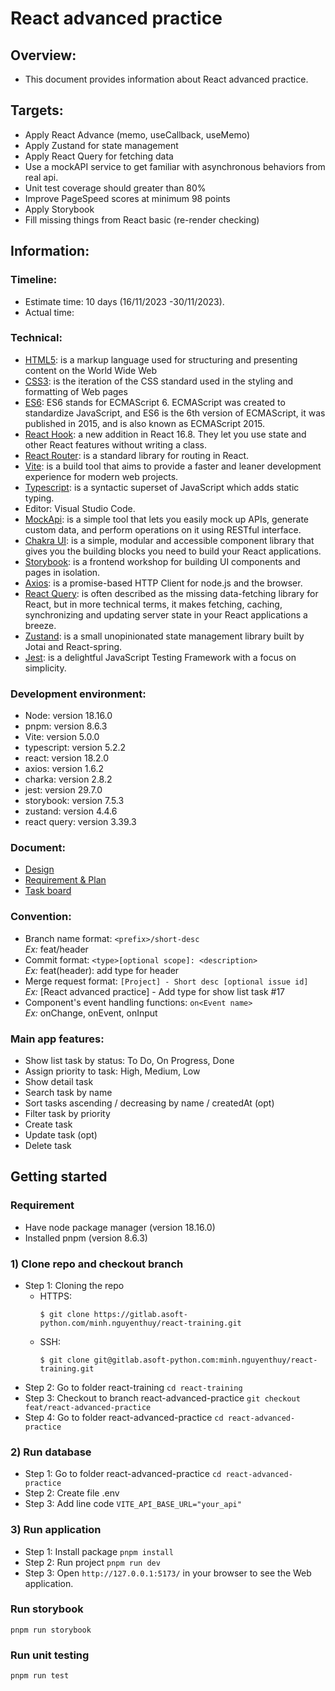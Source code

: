 # React advanced practice

## Overview:

- This document provides information about React advanced practice.

## Targets:

- Apply React Advance (memo, useCallback, useMemo)
- Apply Zustand for state management
- Apply React Query for fetching data 
- Use a mockAPI service to get familiar with asynchronous behaviors from real api.
- Unit test coverage should greater than 80%
- Improve PageSpeed scores at minimum 98 points
- Apply Storybook
- Fill missing things from React basic (re-render checking)

## Information:

### Timeline:

- Estimate time: 10 days (16/11/2023 -30/11/2023).
- Actual time: 

### Technical:

- [HTML5](https://en.wikipedia.org/wiki/HTML5): is a markup language used for structuring and presenting content on the World Wide Web
- [CSS3](https://www.techopedia.com/definition/28243/cascading-style-sheets-level-3-css3): is the iteration of the CSS standard used in the styling and formatting of Web pages
- [ES6](https://www.geeksforgeeks.org/introduction-to-es6/): ES6 stands for ECMAScript 6. ECMAScript was created to standardize JavaScript, and ES6 is the 6th version of ECMAScript, it was published in 2015, and is also known as ECMAScript 2015.
- [React Hook](https://reactjs.org/docs/hooks-intro.html): a new addition in React 16.8. They let you use state and other React features without writing a class.
- [React Router](https://v5.reactrouter.com/web/guides/quick-start): is a standard library for routing in React.
- [Vite](https://vitejs.dev/guide): is a build tool that aims to provide a faster and leaner development experience for modern web projects.
- [Typescript](https://www.typescriptlang.org/docs/handbook/typescript-from-scratch.html): is a syntactic superset of JavaScript which adds static typing.
- Editor: Visual Studio Code.
- [MockApi](https://github.com/mockapi-io/docs/wiki): is a simple tool that lets you easily mock up APIs, generate custom data, and perform operations on it using RESTful interface.
- [Chakra UI](https://chakra-ui.com/): is a simple, modular and accessible component library that gives you the building blocks you need to build your React applications.
- [Storybook](https://storybook.js.org/): is a frontend workshop for building UI components and pages in isolation.
- [Axios](https://axios-http.com/docs/intro): is a promise-based HTTP Client for node.js and the browser.
- [React Query](https://tanstack.com/query/v3/): is often described as the missing data-fetching library for React, but in more technical terms, it makes fetching, caching, synchronizing and updating server state in your React applications a breeze.
- [Zustand](https://github.com/pmndrs/zustand): is a small unopinionated state management library built by Jotai and React-spring.
- [Jest](https://jestjs.io/): is a delightful JavaScript Testing Framework with a focus on simplicity.

### Development environment:

- Node: version 18.16.0
- pnpm: version 8.6.3
- Vite: version 5.0.0
- typescript: version 5.2.2
- react: version 18.2.0
- axios: version 1.6.2
- charka: version 2.8.2
- jest: version 29.7.0
- storybook: version 7.5.3
- zustand: version 4.4.6
- react query: version 3.39.3

### Document:

- [Design](https://www.figma.com/file/MylSrrTPUoV4XXCq8aYJfv/Project-Management-Dashboard-(Community)?type=design&node-id=2-163&mode=design&t=hWRf1pRRlQ2lYTJN-0)
- [Requirement & Plan](https://docs.google.com/document/d/1y7iIsP_j_nb_Mq9Eve3EGIdrhfOCuP_kBEd-e96eXlU/edit#heading=h.oymnw3nlvwib)
- [Task board](https://gitlab.asoft-python.com/minh.nguyenthuy/react-training/-/boards)

### Convention:

- Branch name format: `<prefix>/short-desc`<br>
  _Ex:_ feat/header
- Commit format: `<type>[optional scope]: <description>`<br>
  _Ex:_ feat(header): add type for header
- Merge request format: `[Project] - Short desc [optional issue id]`<br>
  _Ex:_ [React advanced practice] - Add type for show list task #17
- Component's event handling functions: `on<Event name>`<br>
  _Ex:_ onChange, onEvent, onInput

### Main app features:

- Show list task by status: To Do, On Progress, Done
- Assign priority to task: High, Medium, Low
- Show detail task
- Search task by name
- Sort tasks ascending / decreasing by name / createdAt (opt)
- Filter task by priority
- Create task
- Update task (opt)
- Delete task

## Getting started

### Requirement

- Have node package manager (version 18.16.0)
- Installed pnpm (version 8.6.3)

### 1) Clone repo and checkout branch

- Step 1: Cloning the repo
  - HTTPS:
    ```
    $ git clone https://gitlab.asoft-python.com/minh.nguyenthuy/react-training.git
    ```
  - SSH:
    ```
    $ git clone git@gitlab.asoft-python.com:minh.nguyenthuy/react-training.git
    ```
- Step 2: Go to folder react-training `cd react-training`
- Step 3: Checkout to branch react-advanced-practice `git checkout feat/react-advanced-practice`
- Step 4: Go to folder react-advanced-practice `cd react-advanced-practice`

### 2) Run database

- Step 1: Go to folder react-advanced-practice `cd react-advanced-practice`
- Step 2: Create file .env
- Step 3: Add line code `VITE_API_BASE_URL="your_api" `

### 3) Run application

- Step 1: Install package `pnpm install`
- Step 2: Run project `pnpm run dev`
- Step 3: Open `http://127.0.0.1:5173/` in your browser to see the Web application.


### Run storybook
`pnpm run storybook`


### Run unit testing
`pnpm run test`
